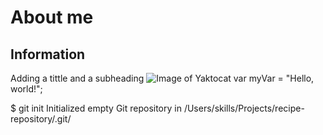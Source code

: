 # About me
## Information
Adding a tittle and a subheading
![Image of Yaktocat](https://octodex.github.com/images/yaktocat.png) 
var myVar = "Hello, world!";

$ git init
Initialized empty Git repository in /Users/skills/Projects/recipe-repository/.git/

